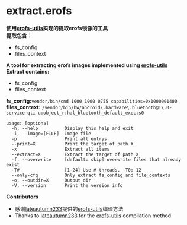 **extract.erofs**
===========
**使用[erofs-utils](https://github.com/hsiangkao/erofs-utils)实现的提取erofs镜像的工具**  
**提取包含：**
- fs_config
- files_context

**A tool for extracting erofs images implemented using [erofs-utils](https://github.com/hsiangkao/erofs-utils)**  
**Extract contains:**
- fs_config
- files_context

**fs_config:**`vendor/bin/cnd 1000 1000 0755 capabilities=0x1000001400`  
**files_context:** `/vendor/bin/hw/android\.hardware\.bluetooth@1\.0-service-qti u:object_r:hal_bluetooth_default_exec:s0`

```
usage: [options]
  -h, --help          Display this help and exit
  -i, --image=[FILE]  Image file
  -p                  Print all entrys
  --print=X           Print the target of path X
  -x                  Extract all items
  --extract=X         Extract the target of path X
  -f, --overwrite     [default: skip] overwrite files that already exist
  -T#                 [1-24] Use # threads, -T0: 12
  --only-cfg          Only extract fs_config and file_contexts
  -o, --outdir=X      Output dir
  -V, --version       Print the version info
```

**Contributors**
- 感谢[lateautumn233](https://github.com/lateautumn233)提供的[erofs-utils](https://github.com/lateautumn233/erofs-utils)编译方法
- Thanks to [lateautumn233](https://github.com/lateautumn233) for the [erofs-utils](https://github.com/lateautumn233/erofs-utils) compilation method.
